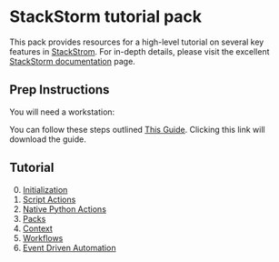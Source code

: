 # StackStorm tutorial pack

This pack provides resources for a high-level tutorial on several key features
in [StackStrom](https://stackstorm.com/). For in-depth details, please visit
the excellent [StackStorm documentation](https://docs.stackstorm.com/) page.

## Prep Instructions

You will need a workstation:

You can follow these steps outlined [This Guide](https://www.wookieware.com/st2.PPTX). Clicking this link
will download the guide.

## Tutorial

0. [Initialization](doc/00_init.md)
1. [Script Actions](doc/01_actions_script.md)
2. [Native Python Actions](doc/02_actions_native.md)
3. [Packs](doc/03_packs.md)
4. [Context](doc/04_context.md)
5. [Workflows](doc/05_workflows.md)
6. [Event Driven Automation](doc/06_event_driven.md)
